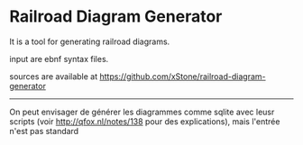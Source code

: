 # Railroad Diagram Generator

It is a tool for generating railroad diagrams.

input are ebnf syntax files.

sources are available at https://github.com/xStone/railroad-diagram-generator

---

On peut envisager de générer les diagrammes comme sqlite avec leusr scripts (voir http://qfox.nl/notes/138 pour des explications), mais l'entrée n'est pas standard